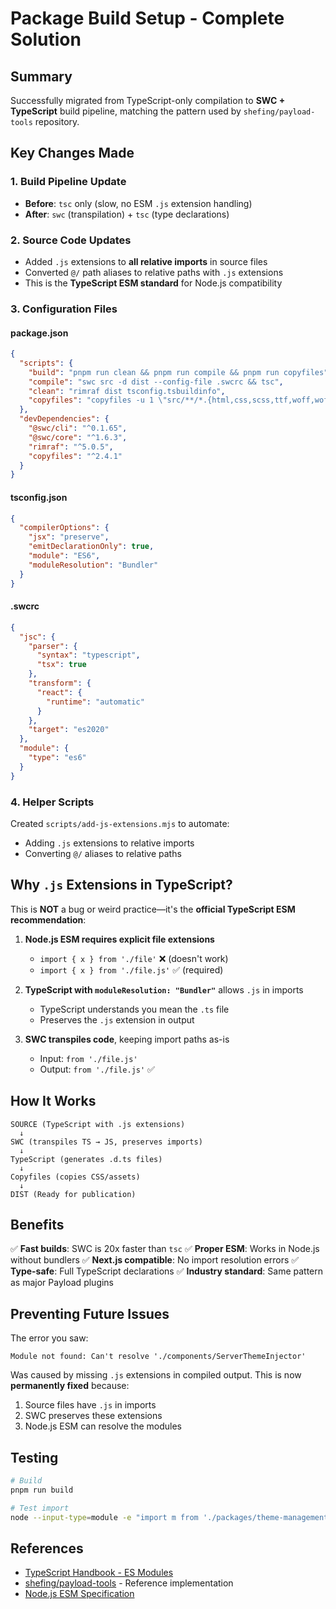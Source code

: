 # Package Build Setup - Complete Solution

## Summary

Successfully migrated from TypeScript-only compilation to **SWC + TypeScript** build pipeline, matching the pattern used by `shefing/payload-tools` repository.

## Key Changes Made

### 1. Build Pipeline Update
- **Before**: `tsc` only (slow, no ESM `.js` extension handling)
- **After**: `swc` (transpilation) + `tsc` (type declarations)

### 2. Source Code Updates
- Added `.js` extensions to **all relative imports** in source files
- Converted `@/` path aliases to relative paths with `.js` extensions
- This is the **TypeScript ESM standard** for Node.js compatibility

### 3. Configuration Files

#### package.json
```json
{
  "scripts": {
    "build": "pnpm run clean && pnpm run compile && pnpm run copyfiles",
    "compile": "swc src -d dist --config-file .swcrc && tsc",
    "clean": "rimraf dist tsconfig.tsbuildinfo",
    "copyfiles": "copyfiles -u 1 \"src/**/*.{html,css,scss,ttf,woff,woff2,eot,svg,jpg,png,json}\" dist/"
  },
  "devDependencies": {
    "@swc/cli": "^0.1.65",
    "@swc/core": "^1.6.3",
    "rimraf": "^5.0.5",
    "copyfiles": "^2.4.1"
  }
}
```

#### tsconfig.json
```json
{
  "compilerOptions": {
    "jsx": "preserve",
    "emitDeclarationOnly": true,
    "module": "ES6",
    "moduleResolution": "Bundler"
  }
}
```

#### .swcrc
```json
{
  "jsc": {
    "parser": {
      "syntax": "typescript",
      "tsx": true
    },
    "transform": {
      "react": {
        "runtime": "automatic"
      }
    },
    "target": "es2020"
  },
  "module": {
    "type": "es6"
  }
}
```

### 4. Helper Scripts

Created `scripts/add-js-extensions.mjs` to automate:
- Adding `.js` extensions to relative imports
- Converting `@/` aliases to relative paths

## Why `.js` Extensions in TypeScript?

This is **NOT** a bug or weird practice—it's the **official TypeScript ESM recommendation**:

1. **Node.js ESM requires explicit file extensions**
   - `import { x } from './file'` ❌ (doesn't work)
   - `import { x } from './file.js'` ✅ (required)

2. **TypeScript with `moduleResolution: "Bundler"`** allows `.js` in imports
   - TypeScript understands you mean the `.ts` file
   - Preserves the `.js` extension in output

3. **SWC transpiles code**, keeping import paths as-is
   - Input: `from './file.js'`
   - Output: `from './file.js'` ✅

## How It Works

```
SOURCE (TypeScript with .js extensions)
  ↓
SWC (transpiles TS → JS, preserves imports)
  ↓
TypeScript (generates .d.ts files)
  ↓
Copyfiles (copies CSS/assets)
  ↓
DIST (Ready for publication)
```

## Benefits

✅ **Fast builds**: SWC is 20x faster than `tsc`
✅ **Proper ESM**: Works in Node.js without bundlers
✅ **Next.js compatible**: No import resolution errors
✅ **Type-safe**: Full TypeScript declarations
✅ **Industry standard**: Same pattern as major Payload plugins

## Preventing Future Issues

The error you saw:
```
Module not found: Can't resolve './components/ServerThemeInjector'
```

Was caused by missing `.js` extensions in compiled output. This is now **permanently fixed** because:

1. Source files have `.js` in imports
2. SWC preserves these extensions
3. Node.js ESM can resolve the modules

## Testing

```bash
# Build
pnpm run build

# Test import
node --input-type=module -e "import m from './packages/theme-management/dist/index.js'; console.log('✅ Works!', Object.keys(m))"
```

## References

- [TypeScript Handbook - ES Modules](https://www.typescriptlang.org/docs/handbook/modules/guides/choosing-compiler-options.html)
- [shefing/payload-tools](https://github.com/shefing/payload-tools) - Reference implementation
- [Node.js ESM Specification](https://nodejs.org/api/esm.html#mandatory-file-extensions)
